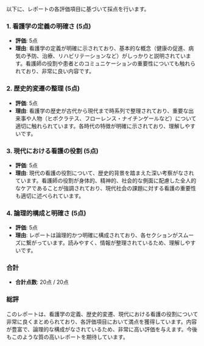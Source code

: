 以下に、レポートの各評価項目に基づいて採点を行います。

### 1. 看護学の定義の明確さ (5点)
- **評価**: 5点
- **理由**: 看護学の定義が明確に示されており、基本的な概念（健康の促進、病気の予防、治療、リハビリテーションなど）がしっかりと説明されています。看護師の役割や患者とのコミュニケーションの重要性についても触れられており、非常に良い内容です。

### 2. 歴史的変遷の整理 (5点)
- **評価**: 5点
- **理由**: 看護学の歴史が古代から現代まで時系列で整理されており、重要な出来事や人物（ヒポクラテス、フローレンス・ナイチンゲールなど）について適切に触れられています。各時代の特徴が明確に示されており、理解しやすいです。

### 3. 現代における看護の役割 (5点)
- **評価**: 5点
- **理由**: 現代の看護の役割について、歴史的背景を踏まえた深い考察がなされています。看護師の役割が身体的、精神的、社会的な側面に配慮した全人的なケアであることが強調されており、現代社会の課題に対する看護の重要性も適切に述べられています。

### 4. 論理的構成と明確さ (5点)
- **評価**: 5点
- **理由**: レポートは論理的かつ明確に構成されており、各セクションがスムーズに繋がっています。読みやすく、情報が整理されているため、理解しやすいです。

### 合計
- **合計点数**: 20点 / 20点

### 総評
このレポートは、看護学の定義、歴史的変遷、現代における看護の役割について非常に良くまとめられており、各評価項目において満点を獲得しています。内容が豊富で、論理的な構成がなされているため、非常に高い評価を与えます。今後もこのような質の高いレポートを期待しています。
